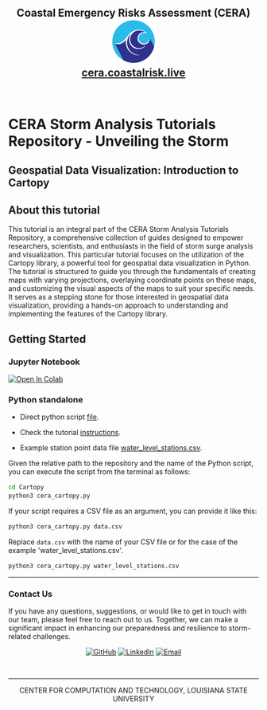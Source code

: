 <h2 align="center">
		Coastal Emergency Risks Assessment (CERA) <br/>
		<img src="https://github.com/CERA-GROUP/Tutorials/blob/main/logo/cera_150x150.png" width="90" height="90">  <br/><a target="_blank" href="https://cera.coastalrisk.live/">cera.coastalrisk.live</a> 
</h2>
<br/>

# CERA Storm Analysis Tutorials Repository - Unveiling the Storm
## Geospatial Data Visualization: Introduction to Cartopy

## About this tutorial


This tutorial is an integral part of the CERA Storm Analysis Tutorials Repository, a comprehensive collection of guides designed to empower researchers, scientists, and enthusiasts in the field of storm surge analysis and visualization. This particular tutorial focuses on the utilization of the Cartopy library, a powerful tool for geospatial data visualization in Python. The tutorial is structured to guide you through the fundamentals of creating maps with varying projections, overlaying coordinate points on these maps, and customizing the visual aspects of the maps to suit your specific needs. It serves as a stepping stone for those interested in geospatial data visualization, providing a hands-on approach to understanding and implementing the features of the Cartopy library.

## Getting Started

### Jupyter Notebook

[![Open In Colab](https://colab.research.google.com/assets/colab-badge.svg)]() 

### Python standalone
* Direct python script [file](cera_cartopy.py).

* Check the tutorial [instructions](Cartopy.ipynb).

* Example station point data file [water_level_stations.csv](https://cloud.cera.lsu.edu/s/6qamYSWn2FarbLP/download/water_level_stations.csv).

Given the relative path to the repository and the name of the Python script, you can execute the script from the terminal as follows:

```bash
cd Cartopy
python3 cera_cartopy.py
```

If your script requires a CSV file as an argument, you can provide it like this:

```bash
python3 cera_cartopy.py data.csv
```

Replace `data.csv` with the name of your CSV file or for the case of the example 'water_level_stations.csv'.
```bash
python3 cera_cartopy.py water_level_stations.csv
```

---
### Contact Us
If you have any questions, suggestions, or would like to get in touch with our team, please feel free to reach out to us. Together, we can make a significant impact in enhancing our preparedness and resilience to storm-related challenges.
<p align="center">
</a>
<a href="https://github.com/CERA-GROUP">
	<img src="https://img.shields.io/badge/GitHub-100000?style=for-the-badge&logo=github&logoColor=white" alt="GitHub"/></a>
<a href="https://www.linkedin.com/company/coastal-emergency-risks-assessment/">
	<img src="https://img.shields.io/badge/LinkedIn-0077B5?style=for-the-badge&logo=linkedin&logoColor=white" alt="LinkedIn"/></a>
<a href="mailto:info@coastalrisk.live">
    <img src="https://img.shields.io/badge/Email-info@coastalrisk.live-green?style=for-the-badge" alt="Email">
</a>
</p>
<br/>

---

<p align="center">
  CENTER FOR COMPUTATION AND TECHNOLOGY, LOUISIANA STATE UNIVERSITY
</p>
